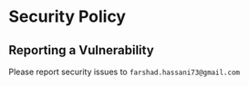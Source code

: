 # Security Policy

## Reporting a Vulnerability

Please report security issues to `farshad.hassani73@gmail.com`